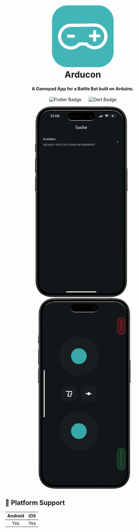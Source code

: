 <h1 align="center">
  <br>
  <img src="https://raw.githubusercontent.com/fleeser/arducon_app/production/docs/images/logo_rounded.png" alt="Logo" width="200">
  <br>
  Arducon
  <br>
</h1>

<h4 align="center">A Gamepad App for a Battle Bot built on Arduino.</h4>

<p align="center">
  <img src="https://img.shields.io/badge/Flutter-%2302569B.svg?style=for-the-badge&logo=Flutter&logoColor=white" alt="Flutter Badge" style="margin-right: 10px;" />
  <img src="https://img.shields.io/badge/dart-%230175C2.svg?style=for-the-badge&logo=dart&logoColor=white" alt="Dart Badge" style="margin-left: 10px;" />
</p>

<p align="center">
  <img src="https://raw.githubusercontent.com/fleeser/arducon_app/production/docs/images/mockup_scan.png" alt="Scan" width="300" style="margin-right: 10px;" />
  <img src="https://raw.githubusercontent.com/fleeser/arducon_app/production/docs/images/mockup_gamepad.png" alt="Gamepad" width="300" style="margin-left: 10px;" />
</p>

## 📱 Platform Support

| Android | iOS |
| :---------: | :---------: |
| Yes | Yes |